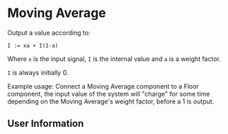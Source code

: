 # Moving Average
Output a value according to:

`I := xa + I(1-a)`

Where `x` is the input signal, `I` is the internal value and `a` is a weight factor.

`I` is always initially 0.

Example usage: Connect a Moving Average component to a Floor component, the input value of the system will "charge" for some time depending on the Moving Average's weight factor, before a 1 is output.

## User Information